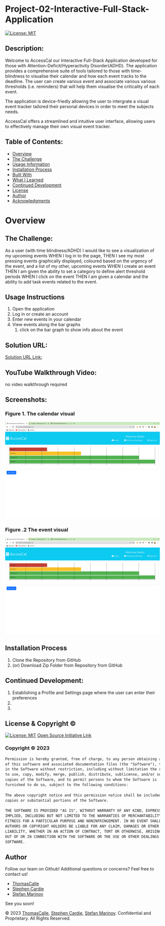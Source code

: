 # Project-02-Interactive-Full-Stack-Application

[![License: MIT](https://img.shields.io/badge/License-MIT-yellow.svg)](https://opensource.org/licenses/MIT)
  
## Description:
Welcome to AccessCal our Interactive Full-Stack Application developed for those with Attention-Deficit/Hyperactivity Disorder(ADHD). The application provides a comprehensive suite of tools tailored to those with time-blindness to visualise their calendar and how each event tracks to the deadline. The user can create various event and associate various various thresholds (i.e. reminders) that will help them visualise the criticality of each event. 


The application is device-friedly allowing the user to intergrate a visual event tracker tailored their personal devices in order to meet the subjects needs. 

AccessCal offers a streamlined and intuitive user interface, allowing users to effectively manage their own visual event tracker. 

## Table of Contents:
- [Overview](#Overview)
- [The Challenge](#The-Challenge)
- [Usage Information](#Usage-Information)
- [Installation Process](#Installation-Process)
- [Built With](#Built-With)
- [What I Learned](#What-I-Learned)
- [Continued Development](#Continued-Development)
- [License](#License)
- [Author](#Author)
- [Acknowledgments](#Acknowledgments)

# Overview

## The Challenge:

As a user (with time blindness/ADHD)
I would like to see a visualization of my upcoming events
WHEN I log in to the page,
THEN I see my most pressing events graphically displayed, coloured based on the urgency of the event, and a list of my other, upcoming events
WHEN I create an event
THEN I am given the ability to set a category to define alert threshold periods
WHEN I click on the event
THEN I am given a calendar and the ability to add task events related to the event.



## Usage Instructions
1. Open the application
2. Log in or create an account
3. Enter new events in your calendar
4. View events along the bar graphs
    1. click on the bar graph to show info about the event
    

## Solution URL:
[Solution URL Link:](http://access-cal.herokuapp.com/)

## YouTube Walkthrough Video:
no video walkthrough required

## Screenshots:
### Figure 1. The calendar visual
![Calendar](./assets/images/AC-01-Calendar.png)


### Figure .2 The event visual
![Event](./assets/images/AC-01-Calendar.png)


## Installation Process
1. Clone the Repository from GitHub 
2. (or) Download Zip Folder from Repository from GitHub 


## Continued Development:
1. Establishing a Profile and Settings page where the user can enter their preferences
2.  
3.  

## License & Copyright ©
  
[![License: MIT](https://img.shields.io/badge/License-MIT-yellow.svg)](https://opensource.org/licenses/MIT) [Open Source Initiative Link](https://opensource.org/licenses/MIT)

### Copyright © 2023
```md
Permission is hereby granted, free of charge, to any person obtaining a copy
of this software and associated documentation files (the "Software"), to deal
in the Software without restriction, including without limitation the rights
to use, copy, modify, merge, publish, distribute, sublicense, and/or sell
copies of the Software, and to permit persons to whom the Software is
furnished to do so, subject to the following conditions:

The above copyright notice and this permission notice shall be included in all
copies or substantial portions of the Software.

THE SOFTWARE IS PROVIDED "AS IS", WITHOUT WARRANTY OF ANY KIND, EXPRESS OR
IMPLIED, INCLUDING BUT NOT LIMITED TO THE WARRANTIES OF MERCHANTABILITY,
FITNESS FOR A PARTICULAR PURPOSE AND NONINFRINGEMENT. IN NO EVENT SHALL THE
AUTHORS OR COPYRIGHT HOLDERS BE LIABLE FOR ANY CLAIM, DAMAGES OR OTHER
LIABILITY, WHETHER IN AN ACTION OF CONTRACT, TORT OR OTHERWISE, ARISING FROM,
OUT OF OR IN CONNECTION WITH THE SOFTWARE OR THE USE OR OTHER DEALINGS IN THE
SOFTWARE.
```

## Author
Follow our team on Github! Additional questions or concerns? Feel free to contact us!
- [ThomasCalle](https://github.com/ThomasCalle)
- [Stephen Cardie](https://github.com/omgthegreenranger)
- [Stefan Marinov](https://github.com/scorpionfiko)

See you soon!

© 2023 [ThomasCalle](https://github.com/ThomasCalle), [Stephen Cardie](https://github.com/omgthegreenranger), [Stefan Marinov](https://github.com/scorpionfiko). Confidential and Proprietary. All Rights Reserved.